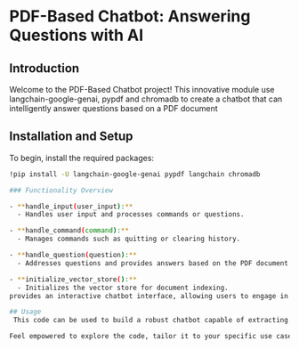 # PDF-Based Chatbot: Answering Questions with AI

## Introduction
Welcome to the PDF-Based Chatbot project! This innovative module use langchain-google-genai, pypdf and chromadb to create a chatbot that can intelligently answer questions based on a PDF document

## Installation and Setup
To begin, install the required packages:
```bash
!pip install -U langchain-google-genai pypdf langchain chromadb

### Functionality Overview

- **handle_input(user_input):**
  - Handles user input and processes commands or questions.

- **handle_command(command):**
  - Manages commands such as quitting or clearing history.

- **handle_question(question):**
  - Addresses questions and provides answers based on the PDF document.

- **initialize_vector_store():**
  - Initializes the vector store for document indexing.
provides an interactive chatbot interface, allowing users to engage in natural language conversations and obtain accurate answers from PDF documents.

## Usage 
 This code can be used to build a robust chatbot capable of extracting valuable insights from diverse PDF documents.

Feel empowered to explore the code, tailor it to your specific use case, and witness the transformative potential of AI-powered question-answering.


